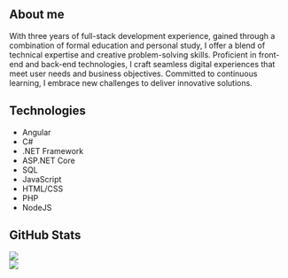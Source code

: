 ## About me
With three years of full-stack development experience, gained through a combination of formal education and personal study, I offer a blend of technical expertise and creative problem-solving skills. Proficient in front-end and back-end technologies, I craft seamless digital experiences that meet user needs and business objectives. Committed to continuous learning, I embrace new challenges to deliver innovative solutions.

## Technologies
- Angular
- C#
- .NET Framework
- ASP.NET Core
- SQL
- JavaScript
- HTML/CSS
- PHP
- NodeJS

## GitHub Stats
![](https://github-readme-streak-stats.herokuapp.com/?user=BrankoPualic&theme=dark&hide_border=false)<br/>
![](https://github-readme-stats.vercel.app/api/top-langs/?username=BrankoPualic&theme=dark&hide_border=false&include_all_commits=false&count_private=false&layout=compact)
